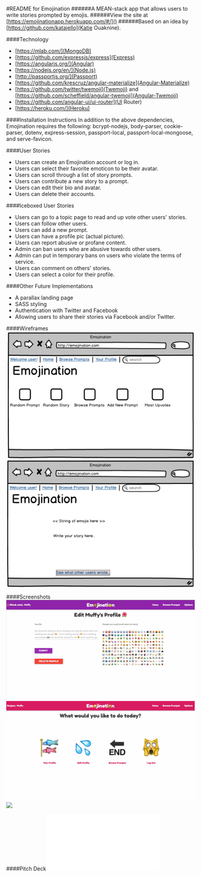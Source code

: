 #README for Emojination
######A MEAN-stack app that allows users to write stories prompted by emojis. 
######View the site at [https://emojinationapp.herokuapp.com/#/]()
######Based on an idea by [https://github.com/katajello](Katie Ouaknine).


####Technology
* [https://mlab.com/](MongoDB)
* [https://github.com/expressjs/express](Express)
* [https://angularjs.org/](Angular)
* [https://nodejs.org/en/](Node.js)
* [http://passportjs.org/](Passport)
* [https://github.com/krescruz/angular-materialize](Angular-Materialize)
* [https://github.com/twitter/twemoji](Twemoji) and [https://github.com/scheffield/angular-twemoji](Angular-Twemoji)
* [https://github.com/angular-ui/ui-router](UI Router)
* [https://heroku.com/](Heroku)

####Installation Instructions
In addition to the above dependencies, Emojination requires the following: bcrypt-nodejs, body-parser, cookie-parser, dotenv, express-session, passport-local, passport-local-mongoose, and serve-favicon.

####User Stories
* Users can create an Emojination account or log in.
* Users can select their favorite emoticon to be their avatar.
* Users can scroll through a list of story prompts.
* Users can contribute a new story to a prompt.
* Users can edit their bio and avatar.
* Users can delete their accounts.


####Iceboxed User Stories
* Users can go to a topic page to read and up vote other users' stories.
* Users can follow other users.
* Users can add a new prompt.
* Users can have a profile pic (actual picture).
* Users can report abusive or profane content.
* Admin can ban users who are abusive towards other users.
* Admin can put in temporary bans on users who violate the terms of service.
* Users can comment on others' stories.
* Users can select a color for their profile.


####Other Future Implementations
* A parallax landing page
* SASS styling
* Authentication with Twitter and Facebook
* Allowing users to share their stories via Facebook and/or Twitter.


####Wireframes
![](ProfilePage.png)
![](PromptPage.png)


####Screenshots
![](Screenshot1.jpg)
![](Screenshot2.jpg)
![](Screenshot3.jpg)


####Pitch Deck
![](PitchDeck_Emojination.pdf)
